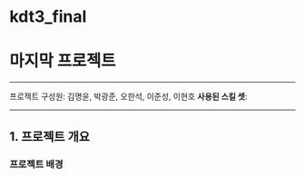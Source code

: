 # kdt3_final
# 마지막 프로젝트
-------------------------------------------
프로젝트 구성원: 김명윤, 박광준, 오한석, 이준성, 이현호
**사용된 스킬 셋**:

-----------------------------------------
## 1. 프로젝트 개요

### 프로젝트 배경

